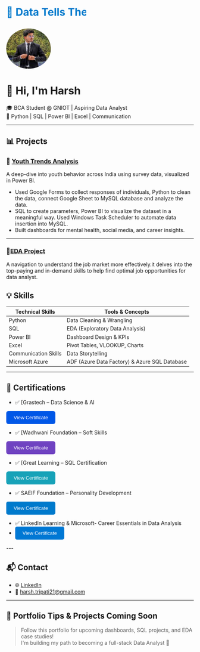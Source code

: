 <h2 class="typewriter-clean"> <span class="typewriter-text">📢 Data Tells The Truth</span></h2>

<style>
.typewriter-clean {
  font-size: 28px;
  font-weight: bold;
  color: #007acc;
  white-space: nowrap;
  overflow: hidden;
  width: max-content;
  margin-bottom: 20px;
}

.typewriter-text {
  display: inline-block;
  animation: typing 2.5s steps(25, end);
  white-space: nowrap;
  overflow: hidden;
}

@keyframes typing {
  from { width: 0 }
  to { width: 100% }
}
</style>

<img src="https://raw.githubusercontent.com/harsh-bca/portfolio-assets/main/github_profile_pic.jpg" alt="Harsh Profile Pic" style="width: 120px; border-radius: 50%;" />

# 👋 Hi, I'm Harsh  
🎓 BCA Student @ GNIOT | Aspiring Data Analyst  
💼 Python | SQL | Power BI | Excel | Communication

---

## 📊 Projects

### 🔹 [Youth Trends Analysis](https://github.com/harsh-bca/Youth-Trends-Analysis)
A deep-dive into youth behavior across India using survey data, visualized in Power BI.  
- Used Google Forms to collect responses of individuals, Python to clean the data, connect Google Sheet to MySQL database and analyze the data.
- SQL to create parameters, Power BI to visualize the dataset in a meaningful way. Used Windows Task Scheduler to automate data insertion into MySQL.
- Built dashboards for mental health, social media, and career insights.

 
---
### 🔹[EDA Project](https://github.com/harsh-bca/EDA-Project)
A navigation to understand the job market more effectively.it delves into the top-paying and in-demand skills to help find optimal job opportunities for data analyst.

## 💡 Skills

| Technical Skills     | Tools & Concepts                   |
|----------------------|------------------------------------|
| Python               | Data Cleaning & Wrangling          |
| SQL                  | EDA (Exploratory Data Analysis)    |
| Power BI             | Dashboard Design & KPIs            |
| Excel                | Pivot Tables, VLOOKUP, Charts      |
| Communication Skills | Data Storytelling                  |
| Microsoft Azure      | ADF (Azure Data Factory) & Azure SQL Database
---

## 📜 Certifications

- ✅ [Grastech – Data Science & AI
<a href="https://raw.githubusercontent.com/harsh-bca/portfolio-assets/main/grastech%20certificate.jpg" target="_blank" style="text-decoration: none;">
  <button style="padding: 10px 20px; background-color: #0057e7; color: white; border: none; border-radius: 6px; cursor: pointer;">
    View Certificate
  </button>
</a>

- ✅ [Wadhwani Foundation – Soft Skills
<a href="https://github.com/harsh-bca/portfolio-assets/blob/main/wadhwani%20foundation%20certificate%20.pdf" target="_blank" style="text-decoration: none;">
  <button style="padding: 10px 20px; background-color: #6f42c1; color: white; border: none; border-radius: 6px; cursor: pointer;">
    View Certificate
  </button>
</a>


- ✅ [Great Learning – SQL Certification
<a href="https://github.com/harsh-bca/portfolio-assets/blob/main/SQL%20certification%20.pdf" target="_blank" style="text-decoration: none;">
  <button style="padding: 10px 20px; background-color: #17a2b8; color: white; border: none; border-radius: 6px; cursor: pointer;">
    View Certificate
  </button>
</a>


- ✅ SAEIF Foundation – Personality Development
<a href="https://raw.githubusercontent.com/harsh-bca/portfolio-assets/main/SAEIF%20CERTIFICATE.jpg" target="_blank" style="text-decoration: none;">
  <button style="padding: 10px 20px; background-color: #007acc; color: white; border: none; border-radius: 5px;">
    View Certificate
  </button>
</a>

  
- ✅ LinkedIn Learning & Microsoft- Career Essentials in Data Analysis
- <a href="https://github.com/harsh-bca/portfolio-assets/blob/main/CertificateOfCompletion_Career%20Essentials%20in%20Data%20Analysis%20by%20Microsoft%20and%20LinkedIn_page-0001.jpg?raw=true" target="_blank">
  <button style="padding: 10px 20px; background-color: #0078D4; color: white; border: none; border-radius: 5px; cursor: pointer;">
    View Certificate
  </button>
</a>
---

## 📬 Contact

- 🌐 [LinkedIn](https://www.linkedin.com/in/harsh-tripathi-64376333a)  
- 📧 [harsh.tripati21@gmail.com](mailto:harsh.tripati21@gmail.com)

---

## 📸 Portfolio Tips & Projects Coming Soon
> Follow this portfolio for upcoming dashboards, SQL projects, and EDA case studies!  
> I'm building my path to becoming a full-stack Data Analyst 🚀
